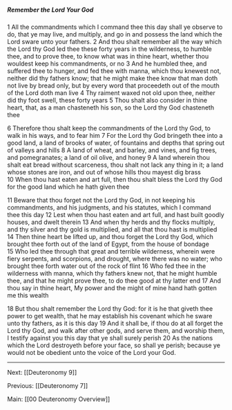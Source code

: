 ##### Remember the Lord Your God

1 All the commandments which I command thee this day shall ye observe to do, that ye may live, and multiply, and go in and possess the land which the Lord sware unto your fathers. 2 And thou shalt remember all the way which the Lord thy God led thee these forty years in the wilderness, to humble thee, and to prove thee, to know what was in thine heart, whether thou wouldest keep his commandments, or no 3 And he humbled thee, and suffered thee to hunger, and fed thee with manna, which thou knewest not, neither did thy fathers know; that he might make thee know that man doth not live by bread only, but by every word that proceedeth out of the mouth of the Lord doth man live 4 Thy raiment waxed not old upon thee, neither did thy foot swell, these forty years 5 Thou shalt also consider in thine heart, that, as a man chasteneth his son, so the Lord thy God chasteneth thee 

6 Therefore thou shalt keep the commandments of the Lord thy God, to walk in his ways, and to fear him 7 For the Lord thy God bringeth thee into a good land, a land of brooks of water, of fountains and depths that spring out of valleys and hills 8 A land of wheat, and barley, and vines, and fig trees, and pomegranates; a land of oil olive, and honey 9 A land wherein thou shalt eat bread without scarceness, thou shalt not lack any thing in it; a land whose stones are iron, and out of whose hills thou mayest dig brass 10 When thou hast eaten and art full, then thou shalt bless the Lord thy God for the good land which he hath given thee 

11 Beware that thou forget not the Lord thy God, in not keeping his commandments, and his judgments, and his statutes, which I command thee this day 12 Lest when thou hast eaten and art full, and hast built goodly houses, and dwelt therein 13 And when thy herds and thy flocks multiply, and thy silver and thy gold is multiplied, and all that thou hast is multiplied 14 Then thine heart be lifted up, and thou forget the Lord thy God, which brought thee forth out of the land of Egypt, from the house of bondage 15 Who led thee through that great and terrible wilderness, wherein were fiery serpents, and scorpions, and drought, where there was no water; who brought thee forth water out of the rock of flint 16 Who fed thee in the wilderness with manna, which thy fathers knew not, that he might humble thee, and that he might prove thee, to do thee good at thy latter end 17 And thou say in thine heart, My power and the might of mine hand hath gotten me this wealth 

18 But thou shalt remember the Lord thy God: for it is he that giveth thee power to get wealth, that he may establish his covenant which he sware unto thy fathers, as it is this day 19 And it shall be, if thou do at all forget the Lord thy God, and walk after other gods, and serve them, and worship them, I testify against you this day that ye shall surely perish 20 As the nations which the Lord destroyeth before your face, so shall ye perish; because ye would not be obedient unto the voice of the Lord your God.

---
Next: [[Deuteronomy 9]]

Previous: [[Deuteronomy 7]]

Main: [[00 Deuteronomy Overview]]
